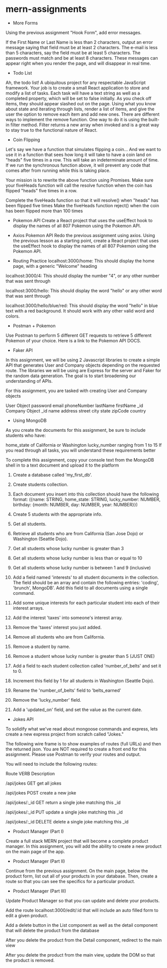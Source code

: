 # mern-assignments

- More Forms

Using the previous assignment "Hook Form", add error messages.

If the First Name or Last Name is less than 2 characters, output an error message saying that field must be at least 2 characters.
The e-mail is less than 5 characters, say the field must be at least 5 characters.
The passwords must match and be at least 8 characters.
These messages can appear right when you render the page, and will disappear in real time.

- Todo List

Ah, the todo list! A ubiquitous project for any respectable JavaScript framework. Your job is to create a small React application to store and modify a list of tasks. Each task will have a text string as well as a completed property, which will be set to false initially. As you check off items, they should appear slashed out on the page. Using what you know about state and iterating through lists, render a list of items, and give the user the option to remove each item and add new ones. There are different ways to implement the remove function. One way to do it is using the built-in filter method. Filter returns a new array when invoked and is a great way to stay true to the functional nature of React.

- Coin Flipping

Let's say we have a function that simulates flipping a coin...
And we want to use it in a function that sees how long it will take to have a coin land on "heads" five times in a row.
This will take an indeterminate amount of time. If we run the synchronous function above, it will prevent any code that comes after from running while this is taking place.

Your mission is to rewrite the above function using Promises. Make sure your fiveHeads function will call the resolve function when the coin has flipped "heads" five times in a row.

Complete the fiveHeads function so that it will resolve() when "heads" has been flipped five times
Make the fiveHeads function reject() when the coin has been flipped more than 100 times

- Pokemon API
  Create a React project that uses the useEffect hook to display the names of all 807 Pokemon using the Pokemon API.

- Axios Pokemon API
  Redo the previous assignment using axios. Using the previous lesson as a starting point, create a React project that uses the useEffect hook to display the names of all 807 Pokemon using the Pokemon API.

- Routing Practice
  localhost:3000/home: This should display the home page, with a generic "Welcome" heading

localhost:3000/4: This should display the number "4", or any other number that was sent through

localhost:3000/hello: This should display the word "hello" or any other word that was sent through

localhost:3000/hello/blue/red: This should display the word "hello" in blue text with a red background. It should work with any other valid word and colors.

- Postman + Pokemon

Use Postman to perform 5 different GET requests to retrieve 5 different Pokemon of your choice. Here is a link to the Pokemon API DOCS.

- Faker API

In this assignment, we will be using 2 Javascript libraries to create a simple API that generates User and Company objects depending on the requested route. The libraries we will be using are Express for the server and Faker for the random data generation. The goal is to start broadening our understanding of APIs.

For this assignment, you are tasked with creating User and Company objects

User Object
password
email
phoneNumber
lastName
firstName
\_id
Company Object
\_id
name
address
street
city
state
zipCode
country

- Using MongoDB

As you create the documents for this assignment, be sure to include students who have:

home_state of California or Washington
lucky_number ranging from 1 to 15
If you read through all tasks, you will understand these requirements better

To complete this assignment, copy your console text from the MongoDB shell in to a text document and upload it to the platform

1. Create a database called 'my_first_db'.

2. Create students collection.

3. Each document you insert into this collection should have the following format: ({name: STRING, home_state: STRING, lucky_number: NUMBER, birthday: {month: NUMBER, day: NUMBER, year: NUMBER}})

4. Create 5 students with the appropriate info.

5. Get all students.
6. Retrieve all students who are from California (San Jose Dojo) or Washington (Seattle Dojo).

7. Get all students whose lucky number is greater than 3

8. Get all students whose lucky number is less than or equal to 10

9. Get all students whose lucky number is between 1 and 9 (inclusive)

10. Add a field named 'interests' to all student documents in the collection. The field should be an array and contain the following entries: 'coding', 'brunch', MongoDB'. Add this field to all documents using a single command.

11. Add some unique interests for each particular student into each of their interest arrays.
12. Add the interest 'taxes' into someone's interest array.

13. Remove the 'taxes' interest you just added.

14. Remove all students who are from California.

15. Remove a student by name.

16. Remove a student whose lucky number is greater than 5 (JUST ONE)

17. Add a field to each student collection called 'number_of_belts' and set it to 0.

18. Increment this field by 1 for all students in Washington (Seattle Dojo).

19. Rename the 'number_of_belts' field to 'belts_earned'

20. Remove the 'lucky_number' field.

21. Add a 'updated_on' field, and set the value as the current date.

- Jokes API

To solidify what we've read about mongoose commands and express, lets create a new express project from scratch called "Jokes."

The following wire frame is to show examples of routes (full URLs) and then the returned json.  You are NOT required to create a front end for this assignment.  Please use Postman to verify your routes and output.

You will need to include the following routes:

Route                 VERB     Description

/api/jokes           GET       get all jokes

/api/jokes           POST     create a new joke

/api/jokes/:_id   GET        return a single joke matching this _id

/api/jokes/:_id   PUT        update a single joke matching this _id

/api/jokes/:_id   DELETE  delete a single joke matching this _id

- Product Manager (Part I)

Create a full stack MERN project that will become a complete product manager.
In this assignment, you will add the ability to create a new product on the main page of the app. 

- Product Manager (Part II)

Continue from the previous assignment. On the main page, below the product form, list out all of your products in your database. Then, create a route so that you can see the specifics for a particular product.

- Product Manager (Part III)

Update Product Manager so that you can update and delete your products.

Add the route localhost:3000/edit/:id that will include an auto filled form to edit a given product.


Add a delete button in the List component as well as the detail component that will delete the product from the database


After you delete the product from the Detail component, redirect to the main view


After you delete the product from the main view, update the DOM so that the product is removed.
